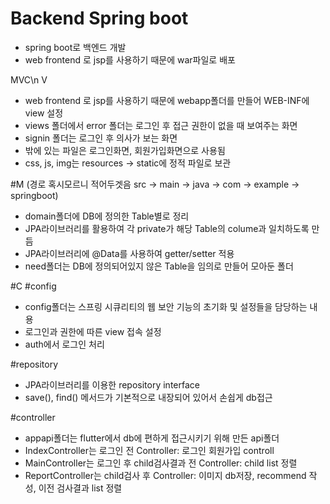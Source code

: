 # Backend Spring boot

* spring boot로 백엔드 개발
* web frontend 로 jsp를 사용하기 때문에 war파일로 배포

MVC\n
V
* web frontend 로 jsp를 사용하기 때문에 webapp폴더를 만들어 WEB-INF에 view 설정
* views 폴더에서 error 폴더는 로그인 후 접근 권한이 없을 때 보여주는 화면
* signin 폴더는 로그인 후 의사가 보는 화면
* 밖에 있는 파일은 로그인화면, 회원가입화면으로 사용됨
* css, js, img는 resources -> static에 정적 파일로 보관

#M (경로 혹시모르니 적어두겟음 src -> main -> java -> com -> example -> springboot)
* domain폴더에 DB에 정의한 Table별로 정리
* JPA라이브러리를 활용하여 각 private가 해당 Table의 colume과 일치하도록 만듬
* JPA라이브러리에 @Data를 사용하여 getter/setter 적용
* need폴더는 DB에 정의되어있지 않은 Table을 임의로 만들어 모아둔 폴더

#C
#config
* config폴더는 스프링 시큐리티의 웹 보안 기능의 초기화 및 설정들을 담당하는 내용
* 로그인과 권한에 따른 view 접속 설정
* auth에서 로그인 처리

#repository
* JPA라이브러리를 이용한 repository interface
* save(), find() 메서드가 기본적으로 내장되어 있어서 손쉽게 db접근

#controller
* appapi폴더는 flutter에서 db에 편하게 접근시키기 위해 만든 api폴더
* IndexController는 로그인 전 Controller: 로그인 회원가입 controll
* MainController는 로그인 후 child검사결과 전 Controller: child list 정렬
* ReportController는 child검사 후 Controller: 이미지 db저장, recommend 작성, 이전 검사결과 list 정렬
